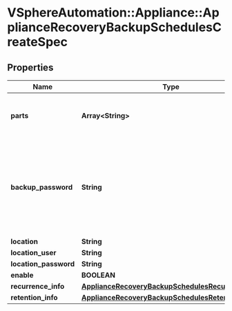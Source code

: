 # VSphereAutomation::Appliance::ApplianceRecoveryBackupSchedulesCreateSpec

## Properties
Name | Type | Description | Notes
------------ | ------------- | ------------- | -------------
**parts** | **Array&lt;String&gt;** | List of optional parts to be backed up. Use the {@link appliance.recovery.backup.Parts#list} {@term operation} to get information about the supported parts. | [optional] 
**backup_password** | **String** | Password for a backup piece. The backupPassword must adhere to the following password requirements: At least 8 characters, cannot be more than 20 characters in length. At least 1 uppercase letter. At least 1 lowercase letter. At least 1 numeric digit. At least 1 special character (i.e. any character not in [0-9,a-z,A-Z]). Only visible ASCII characters (for example, no space). | [optional] 
**location** | **String** | URL of the backup location. | [optional] 
**location_user** | **String** | Username for the given location. | [optional] 
**location_password** | **String** | Password for the given location. | [optional] 
**enable** | **BOOLEAN** | Enable or disable a schedule. | [optional] 
**recurrence_info** | [**ApplianceRecoveryBackupSchedulesRecurrenceInfo**](ApplianceRecoveryBackupSchedulesRecurrenceInfo.md) |  | [optional] 
**retention_info** | [**ApplianceRecoveryBackupSchedulesRetentionInfo**](ApplianceRecoveryBackupSchedulesRetentionInfo.md) |  | [optional] 


